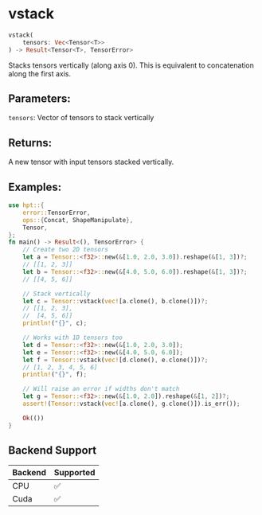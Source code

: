 # vstack
```rust
vstack(
    tensors: Vec<Tensor<T>>
) -> Result<Tensor<T>, TensorError>
```
Stacks tensors vertically (along axis 0). This is equivalent to concatenation along the first axis.

## Parameters:
`tensors`: Vector of tensors to stack vertically

## Returns:
A new tensor with input tensors stacked vertically.

## Examples:
```rust
use hpt::{
    error::TensorError,
    ops::{Concat, ShapeManipulate},
    Tensor,
};
fn main() -> Result<(), TensorError> {
    // Create two 2D tensors
    let a = Tensor::<f32>::new(&[1.0, 2.0, 3.0]).reshape(&[1, 3])?;
    // [[1, 2, 3]]
    let b = Tensor::<f32>::new(&[4.0, 5.0, 6.0]).reshape(&[1, 3])?;
    // [[4, 5, 6]]

    // Stack vertically
    let c = Tensor::vstack(vec![a.clone(), b.clone()])?;
    // [[1, 2, 3],
    //  [4, 5, 6]]
    println!("{}", c);

    // Works with 1D tensors too
    let d = Tensor::<f32>::new(&[1.0, 2.0, 3.0]);
    let e = Tensor::<f32>::new(&[4.0, 5.0, 6.0]);
    let f = Tensor::vstack(vec![d.clone(), e.clone()])?;
    // [1, 2, 3, 4, 5, 6]
    println!("{}", f);

    // Will raise an error if widths don't match
    let g = Tensor::<f32>::new(&[1.0, 2.0]).reshape(&[1, 2])?;
    assert!(Tensor::vstack(vec![a.clone(), g.clone()]).is_err());

    Ok(())
}
```
## Backend Support
| Backend | Supported |
|---------|-----------|
| CPU     | ✅         |
| Cuda    | ✅        |